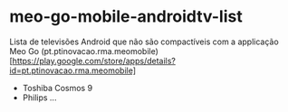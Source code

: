 # meo-go-mobile-androidtv-list

Lista de televisões Android que não são compactíveis com a applicação Meo Go (pt.ptinovacao.rma.meomobile)[https://play.google.com/store/apps/details?id=pt.ptinovacao.rma.meomobile]

* Toshiba Cosmos 9
* Philips ...
